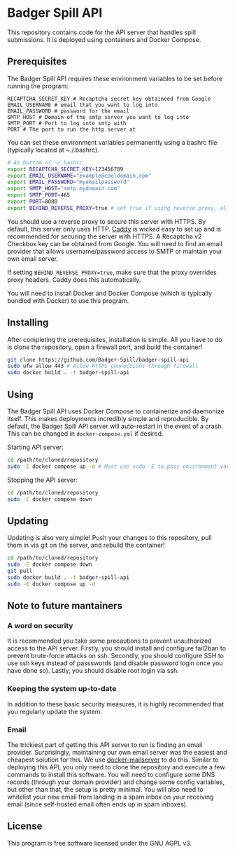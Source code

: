 # Badger Spill API

This repository contains code for the API server that handles spill submissions. It is deployed using containers and Docker Compose.

## Prerequisites

The Badger Spill API requires these environment variables to be set before running the program:

```
RECAPTCHA_SECRET_KEY # Recaptcha secret key obtaineed from Google
EMAIL_USERNAME # email that you want to log into
EMAIL_PASSWORD # password for the email
SMTP_HOST # Domain of the smtp server you want to log into
SMTP_PORT # Port to log into smtp with
PORT # The port to run the http server at
```

You can set these environment variables permanently using a bashrc file (typically located at ~./.bashrc).

```bash
# At bottom of ~/.bashrc 
export RECAPTCHA_SECRET_KEY=123456789
export EMAIL_USERNAME="example@cooldomain.com"
export EMAIL_PASSWORD="myemailpassword"
export SMTP_HOST="smtp.mydomain.com"
export SMTP_PORT=465
export PORT=8080
export BEHIND_REVERSE_PROXY=true # set true if using reverse proxy, allows ip forwarding from proxy
```

You should use a reverse proxy to secure this server with HTTPS. By default, this server only uses HTTP. [Caddy](https://caddyserver.com) is wicked easy to set up and is recommended for securing the server with HTTPS. A Recaptcha v2 Checkbox key can be obtained from Google. You will need to find an email provider that allows username/password access to SMTP or maintain your own email server.

If setting ``BEHIND_REVERSE_PROXY=true``, make sure that the proxy overrides proxy headers. Caddy does this automatically.

You will need to install Docker and Docker Compose (which is typically bundled with Docker) to use this program.

## Installing

After completing the prerequisites, installation is simple. All you have to do is clone the repository, open a firewall port, and build the container!

```bash
git clone https://github.com/Badger-Spill/badger-spill-api
sudo ufw allow 443 # Allow HTTPS connections through firewall
sudo docker build . -t badger-spill-api
```


## Using

The Badger Spill API uses Docker Compose to containerize and daemonize itself. This makes deployments incredibly simple and reproducible. By default, the Badger Spill API server will auto-restart in the event of a crash. This can be changed in ```docker-compose.yml``` if desired.

Starting API server:
```bash
cd /path/to/cloned/repository
sudo -E docker compose up -d # Must use sudo -E to pass environment variables
```

Stopping the API server:
```bash
cd /path/to/cloned/repository
sudo -E docker compose down
```

## Updating

Updating is also very simple! Push your changes to this repository, pull them in via git on the server, and rebuild the container!

```bash
cd /path/to/cloned/repository
sudo -E docker compose down
git pull
sudo docker build . -t badger-spill-api
sudo -E docker compose up -d
```

## Note to future mantainers

### A word on security
It is recommended you take some precautions to prevent unauthorized access to the API server. Firstly, you should install and configure fail2ban to prevent brute-force attacks on ssh. Secondly, you should configure SSH to use ssh keys instead of passswords (and disable password login once you have done so). Lastly, you should disable root login via ssh.

### Keeping the system up-to-date
In addition to these basic security measures, it is highly recommended that you regularly update the system.

### Email
The trickiest part of getting this API server to run is finding an email provider. Surprisingly, maintaining our own email server was the easiest and cheapest solution for this. We use [docker-mailserver](https://github.com/docker-mailserver/docker-mailserver) to do this. Similar to deploying this API, you only need to clone the repository and execute a few commands to install this software. You will need to configure some DNS records (through your domain provider) and change some config variables, but other than that, the setup is pretty minimal. You will also need to whitelist your new email from landing in a spam inbox on your receiving email (since self-hosted email often ends up in spam inboxes). 

## License

This program is free software licensed under the GNU AGPL v3.